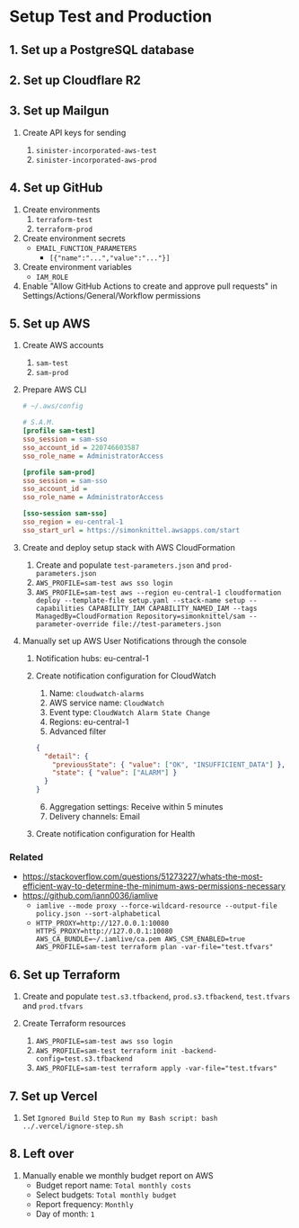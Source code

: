 # Setup Test and Production

## 1. Set up a PostgreSQL database

## 2. Set up Cloudflare R2

## 3. Set up Mailgun

1. Create API keys for sending

   1. `sinister-incorporated-aws-test`
   2. `sinister-incorporated-aws-prod`

## 4. Set up GitHub

1. Create environments
   1. `terraform-test`
   2. `terraform-prod`
2. Create environment secrets
   - `EMAIL_FUNCTION_PARAMETERS`
      - `[{"name":"...","value":"..."}]`
3. Create environment variables
   - `IAM_ROLE`
4. Enable "Allow GitHub Actions to create and approve pull requests" in Settings/Actions/General/Workflow permissions

## 5. Set up AWS

1. Create AWS accounts

   1. `sam-test`
   2. `sam-prod`

2. Prepare AWS CLI

   ```ini
   # ~/.aws/config

   # S.A.M.
   [profile sam-test]
   sso_session = sam-sso
   sso_account_id = 220746603587
   sso_role_name = AdministratorAccess

   [profile sam-prod]
   sso_session = sam-sso
   sso_account_id =
   sso_role_name = AdministratorAccess

   [sso-session sam-sso]
   sso_region = eu-central-1
   sso_start_url = https://simonknittel.awsapps.com/start
   ```

3. Create and deploy setup stack with AWS CloudFormation

   1. Create and populate `test-parameters.json` and `prod-parameters.json`
   1. `AWS_PROFILE=sam-test aws sso login`
   2. `AWS_PROFILE=sam-test aws --region eu-central-1 cloudformation deploy --template-file setup.yaml --stack-name setup --capabilities CAPABILITY_IAM CAPABILITY_NAMED_IAM --tags ManagedBy=CloudFormation Repository=simonknittel/sam --parameter-override file://test-parameters.json`

4. Manually set up AWS User Notifications through the console

   1. Notification hubs: eu-central-1
   2. Create notification configuration for CloudWatch

      1. Name: `cloudwatch-alarms`
      2. AWS service name: `CloudWatch`
      3. Event type: `CloudWatch Alarm State Change`
      4. Regions: eu-central-1
      5. Advanced filter

      ```json
      {
        "detail": {
          "previousState": { "value": ["OK", "INSUFFICIENT_DATA"] },
          "state": { "value": ["ALARM"] }
        }
      }
      ```

      6. Aggregation settings: Receive within 5 minutes
      7. Delivery channels: Email

   3. Create notification configuration for Health

### Related

- https://stackoverflow.com/questions/51273227/whats-the-most-efficient-way-to-determine-the-minimum-aws-permissions-necessary
- https://github.com/iann0036/iamlive
  - `iamlive --mode proxy --force-wildcard-resource --output-file policy.json --sort-alphabetical`
  - `HTTP_PROXY=http://127.0.0.1:10080 HTTPS_PROXY=http://127.0.0.1:10080 AWS_CA_BUNDLE=~/.iamlive/ca.pem AWS_CSM_ENABLED=true AWS_PROFILE=sam-test terraform plan -var-file="test.tfvars"`

## 6. Set up Terraform

1. Create and populate `test.s3.tfbackend`, `prod.s3.tfbackend`, `test.tfvars` and `prod.tfvars`
2. Create Terraform resources

   1. `AWS_PROFILE=sam-test aws sso login`
   2. `AWS_PROFILE=sam-test terraform init -backend-config=test.s3.tfbackend`
   3. `AWS_PROFILE=sam-test terraform apply -var-file="test.tfvars"`

## 7. Set up Vercel

1. Set `Ignored Build Step` to `Run my Bash script: bash ../.vercel/ignore-step.sh`

## 8. Left over

1. Manually enable we monthly budget report on AWS
   - Budget report name: `Total monthly costs`
   - Select budgets: `Total monthly budget`
   - Report frequency: `Monthly`
   - Day of month: `1`
